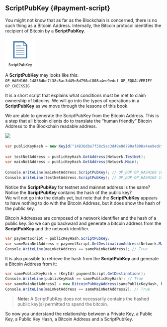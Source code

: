 ## ScriptPubKey {#payment-script}
You might not know that as far as the Blockchain is concerned, there is no such thing as a Bitcoin Address. Internally, the Bitcoin protocol identifies the recipient of Bitcoin by a **ScriptPubKey**.  

![](../assets/ScriptPubKey.png)  
A **ScriptPubKey** may looks like this:  
```OP_HASH160 14836dbe7f38c5ac3d49e8d790af808a4ee9edcf OP_EQUALVERIFY OP_CHECKSIG```  

It is a short script that explains what conditions must be met to claim ownership of bitcoins. We will go into the types of operations in a **ScriptPubKey** as we move through the lessons of this book.  

We are able to generate the ScriptPubKey from the Bitcoin Address. This is a step that all bitcoin clients do to translate the “human friendly” Bitcoin Address to the Blockchain readable address.

![](../assets/BitcoinAddressToScriptPubKey.png)  

```cs 
var publicKeyHash = new KeyId("14836dbe7f38c5ac3d49e8d790af808a4ee9edcf");

var testNetAddress = publicKeyHash.GetAddress(Network.TestNet);
var mainNetAddress = publicKeyHash.GetAddress(Network.Main);

Console.WriteLine(mainNetAddress.ScriptPubKey); // OP_DUP OP_HASH160 14836dbe7f38c5ac3d49e8d790af808a4ee9edcf OP_EQUALVERIFY OP_CHECKSIG
Console.WriteLine(testNetAddress.ScriptPubKey); // OP_DUP OP_HASH160 14836dbe7f38c5ac3d49e8d790af808a4ee9edcf OP_EQUALVERIFY OP_CHECKSIG
```  

Notice the **ScriptPubKey** for testnet and mainnet address is the same?  
Notice the **ScriptPubKey** contains the hash of the public key?  
We will not go into the details yet, but note that the **ScriptPubKey** appears to have nothing to do with the Bitcoin Address, but it does show the hash of the public key.  

Bitcoin Addresses are composed of a network identifier and the hash of a public key. So we can go backward and generate a bitcoin address from the **ScriptPubKey** and the network identifier.

```cs
var paymentScript = publicKeyHash.ScriptPubKey;
var sameMainNetAddress = paymentScript.GetDestinationAddress(Network.Main);
Console.WriteLine(mainNetAddress == sameMainNetAddress); // True
```   

It is also possible to retrieve the hash from the **ScriptPubKey** and generate a Bitcoin Address from it:  

```cs
var samePublicKeyHash = (KeyId) paymentScript.GetDestination();
Console.WriteLine(publicKeyHash == samePublicKeyHash); // True
var sameMainNetAddress2 = new BitcoinPubKeyAddress(samePublicKeyHash, Network.Main);
Console.WriteLine(mainNetAddress == sameMainNetAddress2); // True
```   

> **Note:** A ScriptPubKey does not necessarily contains the hashed public key(s) permitted to spend the bitcoin.  

So now you understand the relationship between a Private Key, a Public Key, a Public Key Hash, a Bitcoin Address and a ScriptPubKey.

